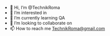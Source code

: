 - 👋 Hi, I’m @TechnikRoma
- 👀 I’m interested in 
- 🌱 I’m currently learning QA
- 💞️ I’m looking to collaborate on 
- 📫 How to reach me TechnikRoma@gmail.com

<!---
m1ndkiller/m1ndkiller is a ✨ special ✨ repository because its `README.md` (this file) appears on your GitHub profile.
You can click the Preview link to take a look at your changes.
--->
